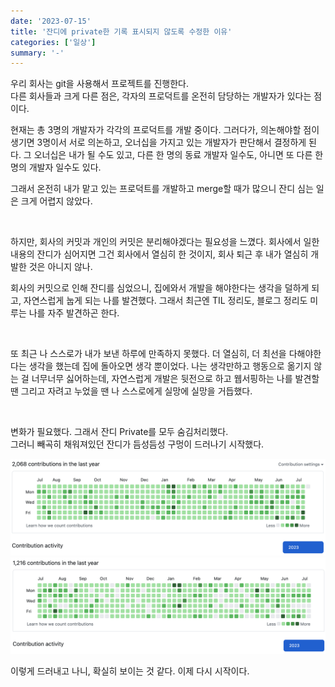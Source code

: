 ```yaml
---
date: '2023-07-15'
title: '잔디에 private한 기록 표시되지 않도록 수정한 이유'
categories: ['일상']
summary: '-'
---
```


우리 회사는 git을 사용해서 프로젝트를 진행한다.  
다른 회사들과 크게 다른 점은, 각자의 프로덕트를 온전히 담당하는 개발자가 있다는 점이다.

현재는 총 3명의 개발자가 각각의 프로덕트를 개발 중이다. 그러다가, 의논해야할 점이 생기면 3명이서 서로 의논하고, 오너십을 가지고 있는 개발자가 판단해서 결정하게 된다.
그 오너십은 내가 될 수도 있고, 다른 한 명의 동료 개발자 일수도, 아니면 또 다른 한 명의 개발자 일수도 있다.

그래서 온전히 내가 맡고 있는 프로덕트를 개발하고 merge할 때가 많으니 잔디 심는 일은 크게 어렵지 않았다.

<br>

하지만, 회사의 커밋과 개인의 커밋은 분리해야겠다는 필요성을 느꼈다.
회사에서 일한 내용의 잔디가 심어지면 그건 회사에서 열심히 한 것이지, 회사 퇴근 후 내가 열심히 개발한 것은 아니지 않나.

회사의 커밋으로 인해 잔디를 심었으니, 집에와서 개발을 해야한다는 생각을 덜하게 되고, 자연스럽게 눕게 되는 나를 발견했다.
그래서 최근엔 TIL 정리도, 블로그 정리도 미루는 나를 자주 발견하곤 한다.

<br>

또 최근 나 스스로가 내가 보낸 하루에 만족하지 못했다. 더 열심히, 더 최선을 다해야한다는 생각을 했는데 집에 돌아오면 생각 뿐이었다.
나는 생각만하고 행동으로 옮기지 않는 걸 너무너무 싫어하는데, 자연스럽게 개발은 뒷전으로 하고 웹서핑하는 나를 발견할 땐 그리고 자려고 누었을 땐 나 스스로에게 실망에 실망을 거듭했다.

<br>

변화가 필요했다. 그래서 잔디 Private를 모두 숨김처리했다.  
그러니 빼곡히 채워져있던 잔디가 듬성듬성 구멍이 드러나기 시작했다.

![로그인 후 내가 본 나의 잔디](./me.png)  
![로그아웃 후 내가 본 나의 잔디](./other.png)

이렇게 드러내고 나니, 확실히 보이는 것 같다. 이제 다시 시작이다.
